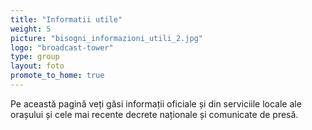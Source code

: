 ```yaml
---
title: "Informatii utile"
weight: 5
picture: "bisogni_informazioni_utili_2.jpg"
logo: "broadcast-tower"
type: group
layout: foto 
promote_to_home: true 
---
```


Pe această pagină veți găsi informații oficiale și din serviciile locale ale orașului și cele mai recente decrete naționale și comunicate de presă.
